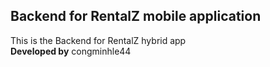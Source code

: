 ## Backend for RentalZ mobile application
This is the Backend for RentalZ hybrid app  
**Developed by** congminhle44
